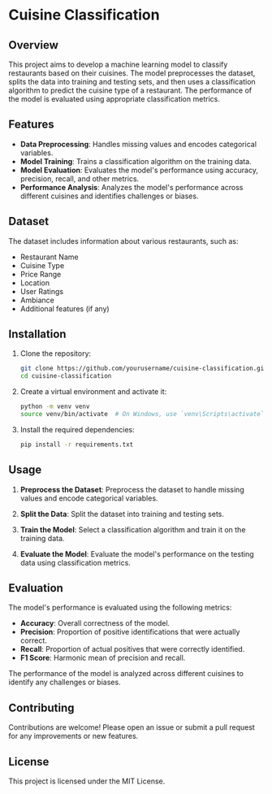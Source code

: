 # Cuisine Classification

## Overview

This project aims to develop a machine learning model to classify restaurants based on their cuisines. The model preprocesses the dataset, splits the data into training and testing sets, and then uses a classification algorithm to predict the cuisine type of a restaurant. The performance of the model is evaluated using appropriate classification metrics.

## Features

- **Data Preprocessing**: Handles missing values and encodes categorical variables.
- **Model Training**: Trains a classification algorithm on the training data.
- **Model Evaluation**: Evaluates the model's performance using accuracy, precision, recall, and other metrics.
- **Performance Analysis**: Analyzes the model's performance across different cuisines and identifies challenges or biases.

## Dataset

The dataset includes information about various restaurants, such as:

- Restaurant Name
- Cuisine Type
- Price Range
- Location
- User Ratings
- Ambiance
- Additional features (if any)

## Installation

1. Clone the repository:

   ```bash
   git clone https://github.com/yourusername/cuisine-classification.git
   cd cuisine-classification
   ```

2. Create a virtual environment and activate it:

   ```bash
   python -m venv venv
   source venv/bin/activate  # On Windows, use `venv\Scripts\activate`
   ```

3. Install the required dependencies:

   ```bash
   pip install -r requirements.txt
   ```

## Usage

1. **Preprocess the Dataset**: Preprocess the dataset to handle missing values and encode categorical variables.

2. **Split the Data**: Split the dataset into training and testing sets.

3. **Train the Model**: Select a classification algorithm and train it on the training data.

4. **Evaluate the Model**: Evaluate the model's performance on the testing data using classification metrics.


## Evaluation

The model's performance is evaluated using the following metrics:

- **Accuracy**: Overall correctness of the model.
- **Precision**: Proportion of positive identifications that were actually correct.
- **Recall**: Proportion of actual positives that were correctly identified.
- **F1 Score**: Harmonic mean of precision and recall.

The performance of the model is analyzed across different cuisines to identify any challenges or biases.

## Contributing

Contributions are welcome! Please open an issue or submit a pull request for any improvements or new features.

## License

This project is licensed under the MIT License. 
